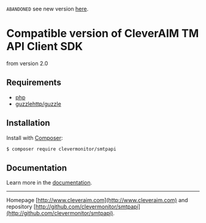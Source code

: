 `ABANDONED` see new version [here](http://github.com/clevermonitor/cleveraim-tm).
# Compatible version of CleverAIM TM API Client SDK
from version 2.0

Requirements
------------
- [php](http://php.net)
- [guzzlehttp/guzzle](https://github.com/guzzle/guzzle)

Installation
------------
Install with [Composer](http://getcomposer.org/):

```sh
$ composer require clevermonitor/smtpapi
```

Documentation
------------

Learn more in the [documentation](https://docs.cleveraim.com).


-----

Homepage [http://www.cleveraim.com](http://www.cleveraim.com) and repository [http://github.com/clevermonitor/smtpapi](http://github.com/clevermonitor/smtpapi).
